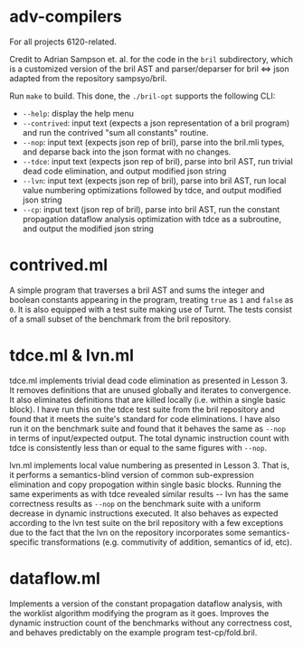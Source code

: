 # adv-compilers

For all projects 6120-related.

Credit to Adrian Sampson et. al. for the code in the `bril` subdirectory, which
is a customized version of the bril AST and parser/deparser for bril <=> json
adapted from the repository sampsyo/bril.

Run `make` to build. This done, the `./bril-opt` supports the following CLI:

* `--help`: display the help menu
* `--contrived`: input text (expects a json representation of a bril program) and
run the contrived "sum all constants" routine.
* `--nop`: input text (expects json rep of bril), parse into the bril.mli types,
and deparse back into the json format with no changes.
* `--tdce`: input text (expects json rep of bril), parse into bril AST, run
trivial dead code elimination, and output modified json string
* `--lvn`: input text (expects json rep of bril), parse into bril AST, run
local value numbering optimizations followed by tdce, and output modified json string
* `--cp`: input text (json rep of bril), parse into bril AST, run the constant
propagation dataflow analysis optimization with tdce as a subroutine, and output
the modified json string

# contrived.ml

A simple program that traverses a bril AST and sums the integer and boolean
constants appearing in the program, treating `true` as `1` and `false` as `0`.
It is also equipped with a test suite making use of Turnt. The tests consist of
a small subset of the benchmark from the bril repository.

# tdce.ml & lvn.ml

tdce.ml implements trivial dead code elimination as presented in Lesson 3. It
removes definitions that are unused globally and iterates to convergence. It also
eliminates definitions that are killed locally (i.e. within a single basic block).
I have run this on the tdce test suite from the bril repository and found that it
meets the suite's standard for code eliminations. I have also run it on the
benchmark suite and found that it behaves the same as `--nop` in terms of
input/expected output. The total dynamic instruction count with tdce is consistently
less than or equal to the same figures with `--nop`.

lvn.ml implements local value numbering as presented in Lesson 3. That is, it
performs a semantics-blind version of common sub-expression elimination and copy propogation within single basic blocks. Running the same experiments as with tdce
revealed similar results -- lvn has the same correctness results as `--nop` on the
benchmark suite with a uniform decrease in dynamic instructions executed. It also
behaves as expected according to the lvn test suite on the bril repository with a
few exceptions due to the fact that the lvn on the repository incorporates some
semantics-specific transformations (e.g. commutivity of addition, semantics of id, etc).

# dataflow.ml

Implements a version of the constant propagation dataflow analysis, with the
worklist algorithm modifying the program as it goes. Improves the dynamic
instruction count of the benchmarks without any correctness cost, and behaves
predictably on the example program test-cp/fold.bril.